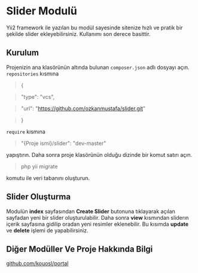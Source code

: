 
# Slider Modulü

  

Yii2 framework ile yazılan bu modül sayesinde sitenize hızlı ve pratik bir şekilde slider ekleyebilirsiniz. Kullanımı son derece basittir.

  

## Kurulum

  

Projenizin ana klasörünün altında bulunan `composer.json` adlı dosyayı açın. `repositories` kısmına

  

> {

>

> "type": "vcs",

>

> "url": "https://github.com/ozkanmustafa/slider.git"

>

> }

  

`require` kısmına

  

> "{Proje ismi}/slider": "dev-master"

  

yapıştırın. Daha sonra proje klasörünün olduğu dizinde bir komut satırı açın.

  

> php yii migrate

  

komutu ile veri tabanını oluşturun.

  

## Slider Oluşturma

  

Modulün **index** sayfasından **Create Slider** butonuna tıklayarak açılan sayfadan yeni bir slider oluşturulabilir. Daha sonra **view** kısmından sliderın içerik sayfasına gidilip oradan yeni resimler eklenebilir. Bu kısımda **update** ve **delete** işlemi de yapabilirsiniz.

## Diğer Modüller Ve Proje Hakkında Bilgi

[github.com/kouosl/portal](https://github.com/kouosl/portal)